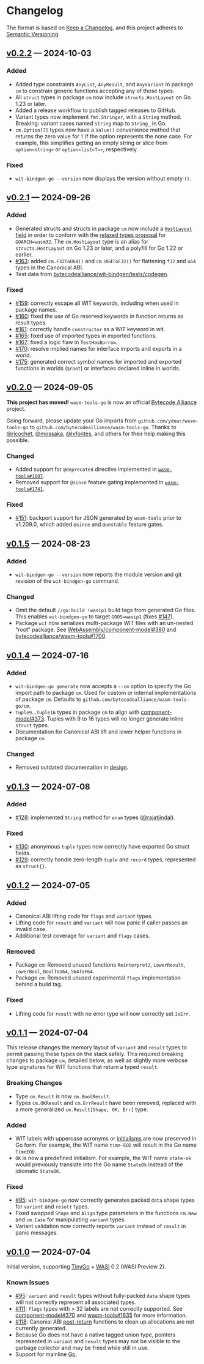 # Changelog

The format is based on [Keep a Changelog](https://keepachangelog.com/en/1.1.0/), and this project adheres to [Semantic Versioning](https://semver.org/spec/v2.0.0.html).

## [v0.2.2] — 2024-10-03

### Added

- Added type constraints `AnyList`, `AnyResult`, and `AnyVariant` in package `cm` to constrain generic functions accepting any of those types.
- All `struct` types in package `cm` now include `structs.HostLayout` on Go 1.23 or later.
- Added a release workflow to publish tagged releases to GitHub.
- Variant types now implement `fmt.Stringer`, with a `String` method. Breaking: variant cases named `string` map to `String_` in Go.
- `cm.Option[T]` types now have a `Value()` convenience method that returns the zero value for `T` if the option represents the none case. For example, this simplifies getting an empty string or slice from `option<string>` or `option<list<T>>`, respectively.

### Fixed

- `wit-bindgen-go --version` now displays the version without empty `()`.

## [v0.2.1] — 2024-09-26

### Added

- Generated structs and structs in package `cm` now include a [`HostLayout` field](https://github.com/golang/go/issues/66408) in order to conform with the [relaxed types proposal](https://github.com/golang/go/issues/66984) for `GOARCH=wasm32`. The `cm.HostLayout` type is an alias for `structs.HostLayout` on Go 1.23 or later, and a polyfill for Go 1.22 or earlier.
- [#163](https://github.com/bytecodealliance/wasm-tools-go/issues/163): added `cm.F32ToU64()` and `cm.U64ToF32()` for flattening `f32` and `u64` types in the Canonical ABI.
- Test data from [bytecodealliance/wit-bindgen/tests/codegen](https://github.com/bytecodealliance/wit-bindgen/tree/main/tests/codegen).

### Fixed

- [#159](https://github.com/bytecodealliance/wasm-tools-go/pull/159): correctly escape all WIT keywords, including when used in package names.
- [#160](https://github.com/bytecodealliance/wasm-tools-go/issues/160): fixed the use of Go reserved keywords in function returns as result types.
- [#161](https://github.com/bytecodealliance/wasm-tools-go/issues/161): correctly handle `constructor` as a WIT keyword in wit.
- [#165](https://github.com/bytecodealliance/wasm-tools-go/issues/165): fixed use of imported types in exported functions.
- [#167](https://github.com/bytecodealliance/wasm-tools-go/issues/167): fixed a logic flaw in `TestHasBorrow`.
- [#170](https://github.com/bytecodealliance/wasm-tools-go/issues/170): resolve implied names for interface imports and exports in a world.
- [#175](https://github.com/bytecodealliance/wasm-tools-go/issues/175): generated correct symbol names for imported and exported functions in worlds (`$root`) or interfaces declared inline in worlds.

## [v0.2.0] — 2024-09-05

**This project has moved!** `wasm-tools-go` is now an official [Bytecode Alliance](https://github.com/bytecodealliance) project.

Going forward, please update your Go imports from `github.com/ydnar/wasm-tools-go` to `github.com/bytecodealliance/wasm-tools-go`. Thanks to [@ricochet](https://github.com/ricochet), [@mossaka](https://github.com/mossaka), [@lxfontes](https://github.com/lxfontes), and others for their help making this possible.

### Changed

- Added support for `@deprecated` directive implemented in [`wasm-tools#1687`](https://github.com/bytecodealliance/wasm-tools/pull/1687).
- Removed support for `@since` feature gating implemented in [`wasm-tools#1741`](https://github.com/bytecodealliance/wasm-tools/pull/1741).

### Fixed

- [#151](https://github.com/bytecodealliance/wasm-tools-go/issues/151): backport support for JSON generated by `wasm-tools` prior to v1.209.0, which added `@since` and `@unstable` feature gates.

## [v0.1.5] — 2024-08-23

### Added

- `wit-bindgen-go --version` now reports the module version and git revision of the `wit-bindgen-go` command.

### Changed

- Omit the default `//go:build !wasip1` build tags from generated Go files. This enables `wit-bindgen-go` to target `GOOS=wasip1` (fixes [#147](https://github.com/bytecodealliance/wasm-tools-go/issues/147)).
- Package `wit` now serializes multi-package WIT files with an un-nested “root” package. See [WebAssembly/component-model#380](https://github.com/WebAssembly/component-model/pull/380) and [bytecodealliance/wasm-tools#1700](https://github.com/bytecodealliance/wasm-tools/pull/1700).

## [v0.1.4] — 2024-07-16

### Added

- `wit-bindgen-go generate` now accepts a `--cm` option to specify the Go import path to package `cm`. Used for custom or internal implementations of package `cm`. Defaults to `github.com/bytecodealliance/wasm-tools-go/cm`.
- `Tuple9`...`Tuple16` types in package `cm` to align with [component-model#373](https://github.com/WebAssembly/component-model/issues/373). Tuples with 9 to 16 types will no longer generate inline `struct` types.
- Documentation for Canonical ABI lift and lower helper functions in package `cm`.

### Changed

- Removed outdated documentation in [design](./design/README.md).

## [v0.1.3] — 2024-07-08

### Added

- [#128](https://github.com/bytecodealliance/wasm-tools-go/pull/128): implemented `String` method for `enum` types ([@rajatjindal](https://github.com/rajatjindal)).

### Fixed

- [#130](https://github.com/bytecodealliance/wasm-tools-go/issues/130): anonymous `tuple` types now correctly have exported Go struct fields.
- [#129](https://github.com/bytecodealliance/wasm-tools-go/issues/129): correctly handle zero-length `tuple` and `record` types, represented as `struct{}`.

## [v0.1.2] — 2024-07-05

### Added

- Canonical ABI lifting code for `flags` and `variant` types.
- Lifting code for `result` and `variant` will now panic if caller passes an invalid case.
- Additional test coverage for `variant` and `flags` cases.

### Removed

- Package `cm`: Removed unused functions `Reinterpret2`, `LowerResult`, `LowerBool`, `BoolToU64`, `S64ToF64`.
- Package `cm`: Removed unused experimental `flags` implementation behind a build tag.

### Fixed

- Lifting code for `result` with no error type will now correctly set `IsErr`.

## [v0.1.1] — 2024-07-04

This release changes the memory layout of `variant` and `result` types to permit passing these types on the stack safely. This required breaking changes to package `cm`, detailed below, as well as slightly more verbose type signatures for WIT functions that return a typed `result`.

### Breaking Changes

- Type `cm.Result` is now `cm.BoolResult`.
- Types `cm.OKResult` and `cm.ErrResult` have been removed, replaced with a more generalized `cm.Result[Shape, OK, Err]` type.

### Added

- WIT labels with uppercase acronyms or [initialisms](https://go.dev/wiki/CodeReviewComments#initialisms) are now preserved in Go form. For example, the WIT name `time-EOD` will result in the Go name `TimeEOD`.
- `OK` is now a predefined initialism. For example, the WIT name `state-ok` would previously translate into the Go name `StateOk` instead of the idiomatic `StateOK`.

### Fixed

- [#95](https://github.com/bytecodealliance/wasm-tools-go/issues/95): `wit-bindgen-go` now correctly generates packed `data` shape types for `variant` and `result` types.
- Fixed swapped `Shape` and `Align` type parameters in the functions `cm.New` and `cm.Case` for manipulating `variant` types.
- Variant validation now correctly reports `variant` instead of `result` in panic messages.

## [v0.1.0] — 2024-07-04

Initial version, supporting [TinyGo](https://tinygo.org/) + [WASI](https://wasi.dev) 0.2 (WASI Preview 2).

### Known Issues

- [#95](https://github.com/bytecodealliance/wasm-tools-go/issues/95): `variant` and `result` types without fully-packed `data` shape types will not correctly represent all associated types.
- [#111](https://github.com/bytecodealliance/wasm-tools-go/issues/111): `flags` types with > 32 labels are not correctly supported. See [component-model#370](https://github.com/WebAssembly/component-model/issues/370) and [wasm-tools#1635](https://github.com/bytecodealliance/wasm-tools/pull/1635) for more information.
- [#118](https://github.com/bytecodealliance/wasm-tools-go/issues/118): Canonial ABI [post-return](https://github.com/WebAssembly/component-model/blob/main/design/mvp/CanonicalABI.md#canon-lift) functions to clean up allocations are not currently generated.
- Because Go does not have a native tagged union type, pointers represented in `variant` and `result` types may not be visible to the garbage collector and may be freed while still in use.
- Support for mainline [Go](https://go.dev/).

[Unreleased]: <https://github.com/bytecodealliance/wasm-tools-go/compare/v0.2.2..HEAD>
[v0.2.2]: <https://github.com/bytecodealliance/wasm-tools-go/compare/v0.2.1..v0.2.2>
[v0.2.1]: <https://github.com/bytecodealliance/wasm-tools-go/compare/v0.2.0...v0.2.1>
[v0.2.0]: <https://github.com/bytecodealliance/wasm-tools-go/compare/v0.1.5...v0.2.0>
[v0.1.5]: <https://github.com/bytecodealliance/wasm-tools-go/compare/v0.1.4...v0.1.5>
[v0.1.4]: <https://github.com/bytecodealliance/wasm-tools-go/compare/v0.1.3...v0.1.4>
[v0.1.3]: <https://github.com/bytecodealliance/wasm-tools-go/compare/v0.1.2...v0.1.3>
[v0.1.2]: <https://github.com/bytecodealliance/wasm-tools-go/compare/v0.1.1...v0.1.2>
[v0.1.1]: <https://github.com/bytecodealliance/wasm-tools-go/compare/v0.1.0...v0.1.1>
[v0.1.0]: <https://github.com/bytecodealliance/wasm-tools-go/tree/v0.1.0>
